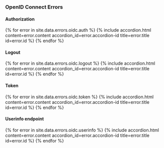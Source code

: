 ### OpenID Connect Errors

<div>
  <h4>Authorization</h4>
  <dl class="usa-accordion usa-accordion--bordered">
    {% for error in site.data.errors.oidc.auth %}
      {% include accordion.html content=error.content accordion_id=error.accordion-id  title=error.title id=error.id %}
    {% endfor %}
  </dl>
  <h4>Logout</h4>
  <dl class="usa-accordion usa-accordion--bordered">
    {% for error in site.data.errors.oidc.logout %}
      {% include accordion.html content=error.content accordion_id=error.accordion-id  title=error.title id=error.id %}
    {% endfor %}
  </dl>
  <h4>Token</h4>
  <dl class="usa-accordion usa-accordion--bordered">
    {% for error in site.data.errors.oidc.token %}
      {% include accordion.html content=error.content accordion_id=error.accordion-id  title=error.title id=error.id %}
    {% endfor %}
  </dl>
  <h4>Userinfo endpoint</h4>
  <dl class="usa-accordion usa-accordion--bordered">
    {% for error in site.data.errors.oidc.userinfo %}
      {% include accordion.html content=error.content accordion_id=error.accordion-id  title=error.title id=error.id %}
    {% endfor %}
  </dl>
</div>
